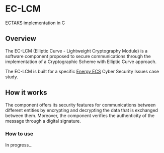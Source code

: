 # EC-LCM
ECTAKS implementation in C

## Overview
The EC-LCM (Elliptic Curve - Lightweight Cryptography Module) is a software component proposed to secure communications through the implementation of a Cryptographic Scheme with Elliptic Curve approach.

The EC-LCM is built for a specific [Energy ECS](https://energyecs.eu) Cyber Security Issues case study.

## How it works
The  component offers its security features for communications between different entities by encrypting and decrypting the data that is exchanged between them.
Moreover, the component verifies the authenticity of the message through a digital signature.

### How to use

In progress...
